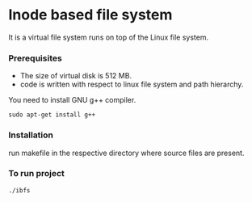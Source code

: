 
# Inode based file system

It is a virtual file system runs on top of the Linux file system.

### Prerequisites

* The size of virtual disk is 512 MB.
* code is written with respect to linux file system and path hierarchy.

You need to install GNU g++ compiler.
```
sudo apt-get install g++
```

### Installation 

run makefile in the respective directory where source files are present.

### To run project

```
./ibfs
```